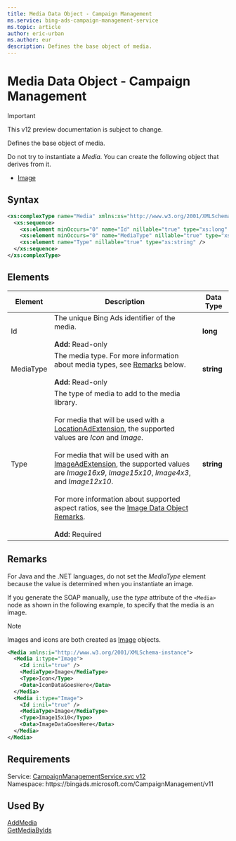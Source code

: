 ```yaml
---
title: Media Data Object - Campaign Management
ms.service: bing-ads-campaign-management-service
ms.topic: article
author: eric-urban
ms.author: eur
description: Defines the base object of media.
---
```

# Media Data Object - Campaign Management

> [!IMPORTANT]
> This v12 preview documentation is subject to change.

Defines the base object of media.

Do not try to instantiate a *Media*. You can create the following object that derives from it.
-   [Image](/bingads/campaign-management-service/image.md)  

## Syntax
```xml
<xs:complexType name="Media" xmlns:xs="http://www.w3.org/2001/XMLSchema">
  <xs:sequence>
    <xs:element minOccurs="0" name="Id" nillable="true" type="xs:long" />
    <xs:element minOccurs="0" name="MediaType" nillable="true" type="xs:string" />
    <xs:element name="Type" nillable="true" type="xs:string" />
  </xs:sequence>
</xs:complexType>
```

## <a name="elements"></a>Elements

|Element|Description|Data Type|
|-----------|---------------|-------------|
|<a name="id"></a>Id|The unique Bing Ads identifier of the media.<br/><br/>**Add:** Read-only|**long**|
|<a name="mediatype"></a>MediaType|The media type. For more information about media types, see [Remarks](#remarks) below.<br/><br/>**Add:** Read-only|**string**|
|<a name="type"></a>Type|The type of media to add to the media library.<br /><br />For media that will be used with a [LocationAdExtension](/bingads/campaign-management-service/locationadextension.md), the supported values are *Icon* and *Image*.<br /><br />For media that will be used with an [ImageAdExtension](/bingads/campaign-management-service/imageadextension.md), the supported values are *Image16x9*, *Image15x10*, *Image4x3*, and *Image12x10*.<br /><br />For more information about supported aspect ratios, see the [Image Data Object Remarks](/bingads/campaign-management-service/image.md#remarks).<br/><br/>**Add:** Required|**string**|

## <a name="remarks"></a>Remarks
For Java and the .NET languages, do not set the *MediaType* element because the value is determined when you instantiate an image.

If you generate the SOAP manually, use the *type* attribute of the `<Media>` node as shown in the following example, to specify that the media is an image.

> [!NOTE]
> Images and icons are both created as [Image](/bingads/campaign-management-service/image.md) objects. 

```xml
<Media xmlns:i="http://www.w3.org/2001/XMLSchema-instance">
  <Media i:type="Image">
    <Id i:nil="true" />
    <MediaType>Image</MediaType>
    <Type>Icon</Type>
    <Data>IconDataGoesHere</Data>
  </Media>
  <Media i:type="Image">
    <Id i:nil="true" />
    <MediaType>Image</MediaType>
    <Type>Image15x10</Type>
    <Data>ImageDataGoesHere</Data>
  </Media>
</Media>
```

## Requirements
Service: [CampaignManagementService.svc v12](https://campaign.api.bingads.microsoft.com/Api/Advertiser/CampaignManagement/v11/CampaignManagementService.svc)  
Namespace: https\://bingads.microsoft.com/CampaignManagement/v11  

## Used By
[AddMedia](addmedia.md)  
[GetMediaByIds](getmediabyids.md)  
